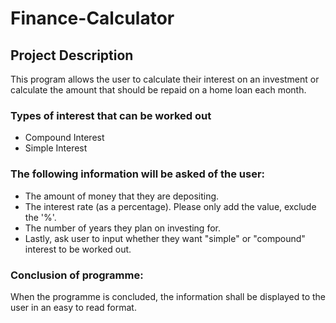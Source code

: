 # Finance-Calculator

## Project Description

This program allows the user to calculate their interest on an investment or calculate the amount that should be repaid on a home loan each month.

### Types of interest that can be worked out

* Compound Interest
* Simple Interest

### The following information will be asked of the user:

* The amount of money that they are depositing.
* The interest rate (as a percentage). Please only add the value, exclude the '%'.
* The number of years they plan on investing for.
* Lastly, ask user to input whether they want "simple" or "compound" interest to be
  worked out.
  
### Conclusion of programme:

When the programme is concluded, the information shall be displayed to the user in an easy to read format.
